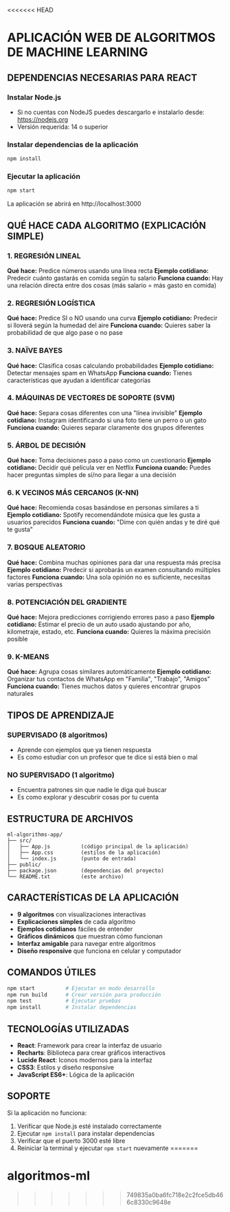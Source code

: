 <<<<<<< HEAD
# APLICACIÓN WEB DE ALGORITMOS DE MACHINE LEARNING

## DEPENDENCIAS NECESARIAS PARA REACT

### Instalar Node.js

- Si no cuentas con NodeJS puedes descargarlo e instalarlo desde: https://nodejs.org
- Versión requerida: 14 o superior

### Instalar dependencias de la aplicación
```bash
npm install
```

### Ejecutar la aplicación
```bash
npm start
```
La aplicación se abrirá en http://localhost:3000

## QUÉ HACE CADA ALGORITMO (EXPLICACIÓN SIMPLE)

### 1. REGRESIÓN LINEAL
**Qué hace:** Predice números usando una línea recta
**Ejemplo cotidiano:** Predecir cuánto gastarás en comida según tu salario
**Funciona cuando:** Hay una relación directa entre dos cosas (más salario = más gasto en comida)

### 2. REGRESIÓN LOGÍSTICA  
**Qué hace:** Predice SI o NO usando una curva
**Ejemplo cotidiano:** Predecir si lloverá según la humedad del aire
**Funciona cuando:** Quieres saber la probabilidad de que algo pase o no pase

### 3. NAÏVE BAYES
**Qué hace:** Clasifica cosas calculando probabilidades
**Ejemplo cotidiano:** Detectar mensajes spam en WhatsApp
**Funciona cuando:** Tienes características que ayudan a identificar categorías

### 4. MÁQUINAS DE VECTORES DE SOPORTE (SVM)
**Qué hace:** Separa cosas diferentes con una "línea invisible"
**Ejemplo cotidiano:** Instagram identificando si una foto tiene un perro o un gato
**Funciona cuando:** Quieres separar claramente dos grupos diferentes

### 5. ÁRBOL DE DECISIÓN
**Qué hace:** Toma decisiones paso a paso como un cuestionario
**Ejemplo cotidiano:** Decidir qué película ver en Netflix
**Funciona cuando:** Puedes hacer preguntas simples de sí/no para llegar a una decisión

### 6. K VECINOS MÁS CERCANOS (K-NN)
**Qué hace:** Recomienda cosas basándose en personas similares a ti
**Ejemplo cotidiano:** Spotify recomendándote música que les gusta a usuarios parecidos
**Funciona cuando:** "Dime con quién andas y te diré qué te gusta"

### 7. BOSQUE ALEATORIO
**Qué hace:** Combina muchas opiniones para dar una respuesta más precisa
**Ejemplo cotidiano:** Predecir si aprobarás un examen consultando múltiples factores
**Funciona cuando:** Una sola opinión no es suficiente, necesitas varias perspectivas

### 8. POTENCIACIÓN DEL GRADIENTE
**Qué hace:** Mejora predicciones corrigiendo errores paso a paso
**Ejemplo cotidiano:** Estimar el precio de un auto usado ajustando por año, kilometraje, estado, etc.
**Funciona cuando:** Quieres la máxima precisión posible

### 9. K-MEANS
**Qué hace:** Agrupa cosas similares automáticamente
**Ejemplo cotidiano:** Organizar tus contactos de WhatsApp en "Familia", "Trabajo", "Amigos"
**Funciona cuando:** Tienes muchos datos y quieres encontrar grupos naturales

## TIPOS DE APRENDIZAJE

### SUPERVISADO (8 algoritmos)
- Aprende con ejemplos que ya tienen respuesta
- Es como estudiar con un profesor que te dice si está bien o mal

### NO SUPERVISADO (1 algoritmo)  
- Encuentra patrones sin que nadie le diga qué buscar
- Es como explorar y descubrir cosas por tu cuenta

## ESTRUCTURA DE ARCHIVOS

```
ml-algorithms-app/
├── src/
│   ├── App.js          (código principal de la aplicación)
│   ├── App.css         (estilos de la aplicación)
│   └── index.js        (punto de entrada)
├── public/
├── package.json        (dependencias del proyecto)
└── README.txt          (este archivo)
```

## CARACTERÍSTICAS DE LA APLICACIÓN

- **9 algoritmos** con visualizaciones interactivas
- **Explicaciones simples** de cada algoritmo  
- **Ejemplos cotidianos** fáciles de entender
- **Gráficos dinámicos** que muestran cómo funcionan
- **Interfaz amigable** para navegar entre algoritmos
- **Diseño responsive** que funciona en celular y computador

## COMANDOS ÚTILES

```bash
npm start          # Ejecutar en modo desarrollo
npm run build      # Crear versión para producción
npm test           # Ejecutar pruebas
npm install        # Instalar dependencias
```

## TECNOLOGÍAS UTILIZADAS

- **React**: Framework para crear la interfaz de usuario
- **Recharts**: Biblioteca para crear gráficos interactivos  
- **Lucide React**: Iconos modernos para la interfaz
- **CSS3**: Estilos y diseño responsive
- **JavaScript ES6+**: Lógica de la aplicación

## SOPORTE

Si la aplicación no funciona:
1. Verificar que Node.js esté instalado correctamente
2. Ejecutar `npm install` para instalar dependencias
3. Verificar que el puerto 3000 esté libre
4. Reiniciar la terminal y ejecutar `npm start` nuevamente
=======
# algoritmos-ml
>>>>>>> 749835a0ba6fc718e2c2fce5db466c8330c9648e
